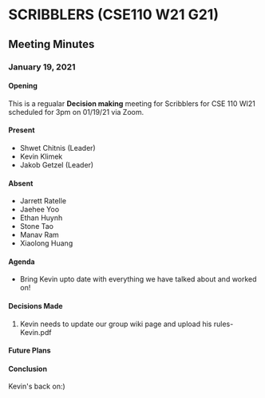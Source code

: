 # SCRIBBLERS (CSE110 W21 G21)
## Meeting Minutes
### January 19, 2021

#### Opening

This is a regualar **Decision making** meeting for Scribblers for CSE 110 WI21 scheduled for 3pm on 01/19/21 via Zoom.

#### Present

 - Shwet Chitnis (Leader)
 - Kevin Klimek
 - Jakob Getzel (Leader)
 
#### Absent

 - Jarrett Ratelle
 - Jaehee Yoo
 - Ethan Huynh
 - Stone Tao
 - Manav Ram
 - Xiaolong Huang

#### Agenda

- Bring Kevin upto date with everything we have talked about and worked on!
#### Decisions Made

1. Kevin needs to update our group wiki page and upload his rules-Kevin.pdf

#### Future Plans

#### Conclusion

Kevin's back on:)
